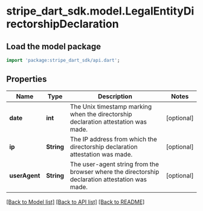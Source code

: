 # stripe_dart_sdk.model.LegalEntityDirectorshipDeclaration

## Load the model package
```dart
import 'package:stripe_dart_sdk/api.dart';
```

## Properties
Name | Type | Description | Notes
------------ | ------------- | ------------- | -------------
**date** | **int** | The Unix timestamp marking when the directorship declaration attestation was made. | [optional] 
**ip** | **String** | The IP address from which the directorship declaration attestation was made. | [optional] 
**userAgent** | **String** | The user-agent string from the browser where the directorship declaration attestation was made. | [optional] 

[[Back to Model list]](../README.md#documentation-for-models) [[Back to API list]](../README.md#documentation-for-api-endpoints) [[Back to README]](../README.md)


